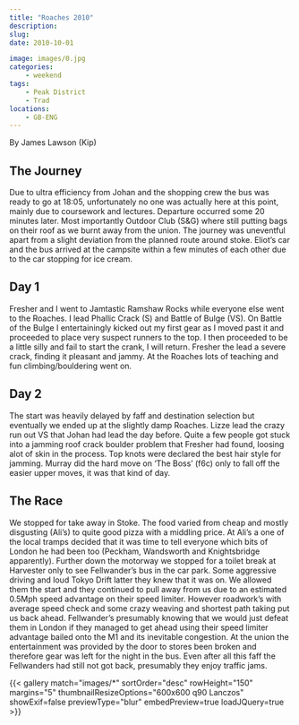 ```yaml
---
title: "Roaches 2010"
description: 
slug: 
date: 2010-10-01

image: images/0.jpg
categories:
    - weekend
tags:
    - Peak District
    - Trad
locations:
    - GB-ENG
---
```


By James Lawson (Kip)

## The Journey
Due to ultra efficiency from Johan and the shopping crew the bus was ready to go at 18:05,
unfortunately no one was actually here at this point, mainly due to coursework and lectures.
Departure occurred some 20 minutes later. Most importantly Outdoor Club (S&G) where still
putting bags on their roof as we burnt away from the union. The journey was uneventful apart from
a slight deviation from the planned route around stoke. Eliot’s car and the bus arrived at the
campsite within a few minutes of each other due to the car stopping for ice cream.

## Day 1
Fresher and I went to Jamtastic Ramshaw Rocks while everyone else went to the Roaches. I lead
Phallic Crack (S) and Battle of Bulge (VS). On Battle of the Bulge I entertainingly kicked out my first
gear as I moved past it and proceeded to place very suspect runners to the top. I then proceeded to
be a little silly and fail to start the crank, I will return. Fresher the lead a severe crack, finding it
pleasant and jammy.
At the Roaches lots of teaching and fun climbing/bouldering went on.

## Day 2
The start was heavily delayed by faff and destination selection but eventually we ended up at the
slightly damp Roaches. Lizze lead the crazy run out VS that Johan had lead the day before. Quite a
few people got stuck into a jamming roof crack boulder problem that Fresher had found, loosing alot
of skin in the process. Top knots were declared the best hair style for jamming. Murray did the hard
move on ‘The Boss’ (f6c) only to fall off the easier upper moves, it was that kind of day.


## The Race
We stopped for take away in Stoke. The food varied from cheap and mostly disgusting (Ali’s) to
quite good pizza with a middling price. At Ali’s a one of the local tramps decided that it was time to
tell everyone which bits of London he had been too (Peckham, Wandsworth and Knightsbridge
apparently).
Further down the motorway we stopped for a toilet break at Harvester only to see Fellwander’s bus
in the car park. Some aggressive driving and loud Tokyo Drift latter they knew that it was on. We
allowed them the start and they continued to pull away from us due to an estimated 0.5Mph speed
advantage on their speed limiter. However roadwork’s with average speed check and some crazy
weaving and shortest path taking put us back ahead. Fellwander’s presumably knowing that we
would just defeat them in London if they managed to get ahead using their speed limiter advantage
bailed onto the M1 and its inevitable congestion.
At the union the entertainment was provided by the door to stores been broken and therefore gear
was left for the night in the bus. Even after all this faff the Fellwanders had still not got back,
presumably they enjoy traffic jams.






{{< gallery match="images/*" sortOrder="desc" rowHeight="150" margins="5" thumbnailResizeOptions="600x600 q90 Lanczos" showExif=false previewType="blur" embedPreview=true loadJQuery=true >}}


